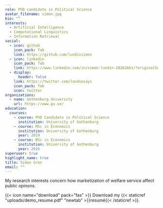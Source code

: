 ```yaml
---
role: PhD candidate in Political Science
avatar_filename: simon.jpg
bio: ""
interests:
  - Artificial Intelligence
  - Computational Linguistics
  - Information Retrieval
social:
  - icon: github
    icon_pack: fab
    link: https://github.com/lundinsimon
  - icon: linkedin
    icon_pack: fab
    link: https://www.linkedin.com/in/simon-lundin-28261bb1/?originalSubdomain=se
  - display:
      header: false
    link: https://twitter.com/lundinsays
    icon_pack: fab
    icon: twitter
organizations:
  - name: Gothenburg University
    url: https://www.gu.se/
education:
  courses:
    - course: PhD Candidate in Political Science
      institution: University of Gothenburg
    - course: MSc in Economics
      institution: University of Gothenburg
      year: 2019
    - course: BSc in Economics
      institution: University of Gothenburg
      year: 2016
superuser: true
highlight_name: true
title: Simon Gren
email: ""
---
```

My research interests concern how marketization of welfare service affect public opinons.

{{< icon name="download" pack="fas" >}} Download my {{< staticref "uploads/demo_resume.pdf" "newtab" >}}resumé{{< /staticref >}}.